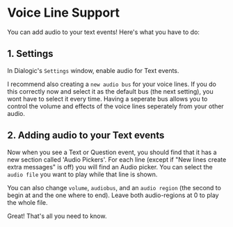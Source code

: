 # Voice Line Support

You can add audio to your text events! Here's what you have to do:

## 1. Settings
In Dialogic's `Settings` window, enable audio for Text events. 

I recommend also creating a `new audio bus` for your voice lines. 
If you do this correctly now and select it as the default bus (the next setting), you wont have to select it every time. 
Having a seperate bus allows you to control the volume and effects of the voice lines seperately from your other audio.

## 2. Adding audio to your Text events
Now when you see a Text or Question event, you should find that it has a new section called 'Audio Pickers'.
For each line (except if "New lines create extra messages" is off) you will find an Audio picker.
You can select the `audio file` you want to play while that line is shown. 

You can also change `volume`, `audiobus`, and an `audio region` (the second to begin at and the one where to end).
Leave both audio-regions at 0 to play the whole file.

Great! That's all you need to know.